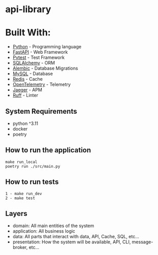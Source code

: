# api-library

# Built With:

- [Python](https://www.python.org/) - Programming language
- [FastAPI](https://fastapi.tiangolo.com/) - Web Framework
- [Pytest](https://docs.pytest.org/en/7.1.x/) - Test Framework
- [SQLAlchemy](https://www.sqlalchemy.org/) - ORM
- [Alembic](https://github.com/sqlalchemy/alembic) - Database Migrations
- [MySQL](https://www.mysql.com/) - Database
- [Redis](https://redis.io/) - Cache
- [OpenTelemetry](https://opentelemetry.io/) - Telemetry
- [Jaeger](https://www.jaegertracing.io/) - APM
- [Ruff](https://github.com/charliermarsh/ruff) - Linter

## System Requirements

- python ^3.11
- docker
- poetry

## How to run the application

    make run_local
    poetry run ./src/main.py

## How to run tests

    1 - make run_dev
    2 - make test

## Layers
- domain: All main entities of the system
- application: All business logic
- data: All parts that interact with data, API, Cache, SQL, etc...
- presentation: How the system will be available, API, CLI, message-broker, etc...